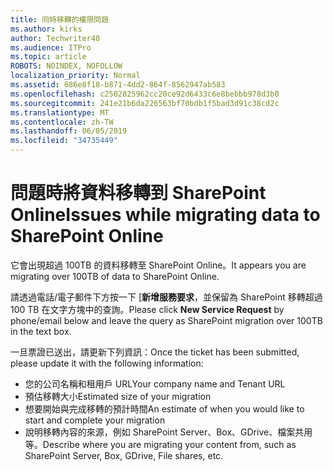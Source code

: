 ```yaml
---
title: 同時移轉的權限問題
ms.author: kirks
author: Techwriter40
ms.audience: ITPro
ms.topic: article
ROBOTS: NOINDEX, NOFOLLOW
localization_priority: Normal
ms.assetid: 686e8f18-b871-4dd2-864f-8562947ab583
ms.openlocfilehash: c2502825962cc20ce92d6433c6e8bebbb978d3b0
ms.sourcegitcommit: 241e21b6da226563bf70bdb1f5bad3d91c38cd2c
ms.translationtype: MT
ms.contentlocale: zh-TW
ms.lasthandoff: 06/05/2019
ms.locfileid: "34735449"
---
```

# <a name="issues-while-migrating-data-to-sharepoint-online"></a><span data-ttu-id="79f9f-102">問題時將資料移轉到 SharePoint Online</span><span class="sxs-lookup"><span data-stu-id="79f9f-102">Issues while migrating data to SharePoint Online</span></span>

<span data-ttu-id="79f9f-103">它會出現超過 100TB 的資料移轉至 SharePoint Online。</span><span class="sxs-lookup"><span data-stu-id="79f9f-103">It appears you are migrating over 100TB of data to SharePoint Online.</span></span>

<span data-ttu-id="79f9f-104">請透過電話/電子郵件下方按一下 [**新增服務要求**，並保留為 SharePoint 移轉超過 100 TB 在文字方塊中的查詢。</span><span class="sxs-lookup"><span data-stu-id="79f9f-104">Please click **New Service Request** by phone/email below and leave the query as SharePoint migration over 100TB in the text box.</span></span>

<span data-ttu-id="79f9f-105">一旦票證已送出，請更新下列資訊：</span><span class="sxs-lookup"><span data-stu-id="79f9f-105">Once the ticket has been submitted, please update it with the following information:</span></span> 

- <span data-ttu-id="79f9f-106">您的公司名稱和租用戶 URL</span><span class="sxs-lookup"><span data-stu-id="79f9f-106">Your company name and Tenant URL</span></span>
- <span data-ttu-id="79f9f-107">預估移轉大小</span><span class="sxs-lookup"><span data-stu-id="79f9f-107">Estimated size of your migration</span></span>
- <span data-ttu-id="79f9f-108">想要開始與完成移轉的預計時間</span><span class="sxs-lookup"><span data-stu-id="79f9f-108">An estimate of when you would like to start and complete your migration</span></span>
- <span data-ttu-id="79f9f-109">說明移轉內容的來源，例如 SharePoint Server、Box、GDrive、檔案共用等。</span><span class="sxs-lookup"><span data-stu-id="79f9f-109">Describe where you are migrating your content from, such as SharePoint Server, Box, GDrive, File shares, etc.</span></span>


  

